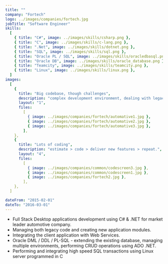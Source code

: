 ```yaml
---
title: ""
company: "Fortech"
logo: ../images/companies/fortech.jpg
jobTitle: "Software Engineer"
skills:
  [
    { title: "C#", image: ../images/skills/csharp.png },
    { title: "C", image: ../images/skills/c-lang.png },
    { title: ".Net", image: ../images/skills/dotnet.png },
    { title: "SQL", image: ../images/skills/sql.png },
    { title: "Oracle PL / SQL", image: ../images/skills/oracledbasql.png },
    { title: "Oracle DB", image: ../images/skills/oracle_database.png },
    { title: "Teamcity", image: ../images/skills/teamcity.png },
    { title: "Linux", image: ../images/skills/linux.png },
  ]
images:
  [
    {
      title: "Big codebase, though challenges",
      description: "complex development environment, dealing with legacy code",
      layout: "1",
      files:
        [
          { image: ../images/companies/fortech/automative1.jpg },
          { image: ../images/companies/fortech/automative2.jpg },
          { image: ../images/companies/fortech/automative3.jpg },
        ],
    },
    {
      title: "Lots of coding",
      description: "estimate > code > deliver new features > repeat.",
      layout: "4",
      files:
        [
          { image: ../images/companies/common/codescreen3.jpg },
          { image: ../images/companies/common/codescreen1.jpg },
          { image: ../images/companies/fortech2.jpg },
        ],
    },
  ]

dateFrom: "2015-02-01"
dateTo: "2016-03-01"
---
```


- Full Stack Desktop applications development using C# & .NET for market leader automotive company.
- Managing both legacy code and creating new application modules.
- Integrating the client application with Web Services.
- Oracle DML / DDL / PL-SQL - extending the existing database, managing multiple environments, performing CRUD operations using ADO .NET.
- Performing and integrating high speed SQL transactions using Linux server programmed in C
